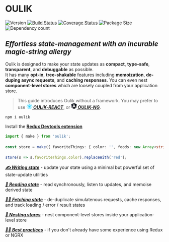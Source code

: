 # OULIK #

![Version](https://img.shields.io/npm/v/oulik.svg)
[![Build Status](https://travis-ci.org/Memeplexx/oulik.svg?branch=master)](https://travis-ci.org/Memeplexx/oulik.svg?branch=master)
[![Coverage Status](https://coveralls.io/repos/github/Memeplexx/oulik/badge.svg?branch=master)](https://coveralls.io/github/Memeplexx/oulik?branch=master)
![Package Size](https://badgen.net/bundlephobia/minzip/oulik)
![Dependency count](https://badgen.net/bundlephobia/dependency-count/oulik)

## ***Effortless state-management with an incurable magic-string allergy*** ##  

Oulik is designed to make your state updates as **compact**, **type-safe**, **transparent**, and **debuggable** as possible.  
It has many **opt-in**, **tree-shakable** features including **memoization**, **de-duping async requests**, and **caching responses**.
You can even nest **component-level stores** which are loosely coupled from your application store.

> This guide introduces Oulik without a framework. You may prefer to use ***[![](./docs/assets/react.png)&nbsp;OULIK-REACT](./docs/readme-react.md)***, or ***[![](./docs/assets/angular.png)&nbsp;OULIK-NG](./docs/readme-ng.md)***.  

```console
npm i oulik
```
Install the **[Redux Devtools extension](https://chrome.google.com/webstore/detail/redux-devtools/lmhkpmbekcpmknklioeibfkpmmfibljd?hl=en)**
```Typescript
import { make } from 'oulik';

const store = make({ favoriteThings: { color: '', foods: new Array<string>() } });       

store(s => s.favoriteThings.color).replaceWith('red'); 
```
***[✍️ Writing state](./docs/readme-write.md)*** - update your state using a minimal but powerful set of state-update utilities

***[📖 Reading state](./docs/readme-read.md)*** - read synchronously, listen to updates, and memoise derived state

***[🐕‍🦺 Fetching state](./docs/readme-fetch.md)*** - de-duplicate simulatenous requests, cache responses, and track loading / error / result states

***[🥚 Nesting stores](./docs/readme-fetch.md)*** - nest component-level stores inside your application-level store

***[👩‍🎓 Best practices](./docs/best-practices.md)*** - if you don't already have some experience using Redux or NGRX

